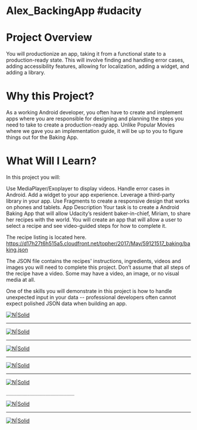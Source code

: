 # Alex_BackingApp #udacity

# Project Overview
You will productionize an app, taking it from a functional state to a production-ready state. This will involve finding and handling error cases, adding accessibility features, allowing for localization, adding a widget, and adding a library.

# Why this Project?
As a working Android developer, you often have to create and implement apps where you are responsible for designing and planning the steps you need to take to create a production-ready app. Unlike Popular Movies where we gave you an implementation guide, it will be up to you to figure things out for the Baking App.

# What Will I Learn?
 In this project you will:

Use MediaPlayer/Exoplayer to display videos.
Handle error cases in Android.
Add a widget to your app experience.
Leverage a third-party library in your app.
Use Fragments to create a responsive design that works on phones and tablets.
App Description
Your task is to create a Android Baking App that will allow Udacity’s resident baker-in-chief, Miriam, to share her recipes with the world. You will create an app that will allow a user to select a recipe and see video-guided steps for how to complete it.

The recipe listing is located here. 
https://d17h27t6h515a5.cloudfront.net/topher/2017/May/59121517_baking/baking.json

The JSON file contains the recipes' instructions, ingredients, videos and images you will need to complete this project. Don’t assume that all steps of the recipe have a video. Some may have a video, an image, or no visual media at all.

One of the skills you will demonstrate in this project is how to handle unexpected input in your data -- professional developers often cannot expect polished JSON data when building an app.


[![N|Solid](https://b.top4top.net/p_1034htp3a2.png)](https://nodesource.com/products/nsolid)
  ___________________________
 
[![N|Solid](https://c.top4top.net/p_10341ormu3.png)](https://nodesource.com/products/nsolid)
  __________________________
 
[![N|Solid](https://d.top4top.net/p_1034y1ntn4.png)](https://nodesource.com/products/nsolid)
  __________________________ 
[![N|Solid](https://e.top4top.net/p_10340typ45.png)](https://nodesource.com/products/nsolid)

  __________________________
[![N|Solid](https://f.top4top.net/p_10346pgj06.png)](https://nodesource.com/products/nsolid)


    __________________________
    
[![N|Solid](https://a.top4top.net/p_10343euxu7.png)](https://nodesource.com/products/nsolid)

   __________________________
 
[![N|Solid](https://f.top4top.net/p_1034iuzrs1.png)](https://nodesource.com/products/nsolid)
 
